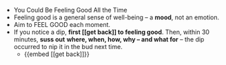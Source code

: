 - You Could Be Feeling Good All the Time
- Feeling good is a general sense of well-being – a **mood**, not an emotion.
- Aim to FEEL GOOD each moment.
- If you notice a dip, **first [[get back]] to feeling good**. Then, within 30 minutes, **suss out** **where, when, how, why – and what for** – the dip occurred to nip it in the bud next time.
	- {{embed [[get back]]}}